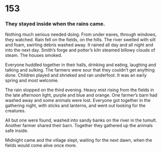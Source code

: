# 153

### They stayed inside when the rains came.

Nothing much serious needed doing. From under eaves, through windows, they watched. Rain fell on the fields, on the hills. The river swelled with silt and foam, swirling debris washed away. It rained all day and all night and into the next day. Smith’s forge and potter’s kiln steamed billowy clouds of steam. The houses smoked. 

Everyone huddled together in their halls, drinking and eating, laughing and talking and sulking. The farmers were sour that they couldn’t get anything done. Children played and shrieked and ran underfoot. It was an early spring and most welcome.

The rain stopped on the third evening. Heavy mist rising from the fields in the late afternoon light, purple and blue and orange. One farmer’s barn had washed away and some animals were lost. Everyone got together in the gathering night, with sticks and lanterns, and went out looking for the creatures.

All but one were found, washed into sandy banks on the river in the tumult. Another farmer shared their barn. Together they gathered up the animals safe inside. 

Midnight came and the village slept, waiting for the next dawn, when the fields would come alive once more.
